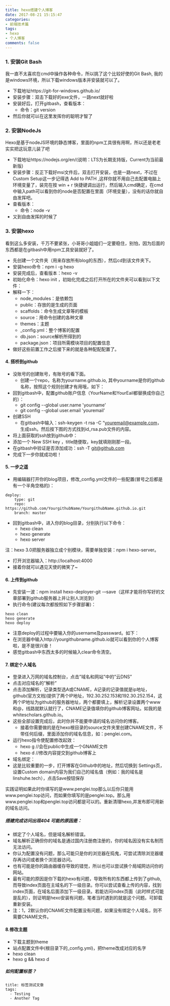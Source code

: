 ```yaml
---
title: hexo搭建个人博客
date: 2017-08-21 15:15:47
categories:
- 前端技术篇
tags:
- hexo
- 个人博客
comments: false
---
```


### 1. 安装Git Bash
我一直不太喜欢在cmd中操作各种命令，所以挑了这个比较好使的Git Bash, 我的是windows环境，所以下载windows版本并安装就可以了。

- 下载地址https://git-for-windows.github.io/
- 安装步骤：双击下载好的exe文件，一路next就好啦
- 安装好后，打开gitbash，查看版本：
    - 命令：git version 
- 然后你就可以在这里发挥你的聪明才智了

### 2. 安装NodeJs
Hexo是基于nodeJS环境的静态博客，里面的npm工具很有用啊，所以还是老老实实把这玩意儿装了吧

- 下载地址https://nodejs.org/en/(说明：LTS为长期支持版，Current为当前最新版)
- 安装步骤：反正下载好msi文件后，双击打开安装，也是一路next，不过在Custom Setup这一步记得选 Add to PATH ,这样你就不用自己去配置电脑上环境变量了，装完在按 win + r 快捷键调出运行，然后输入cmd确定，在cmd中输入path可以看到你的node是否配置在里面（环境变量），没有的话你就自由发挥吧。
- 查看版本：
    - 命令：node -v
- 又到自由发挥的时候了

### 3. 安装hexo
看到这么多安装，千万不要紧张，小哥哥小姐姐们一定要稳住，别怕，因为后面的东西都是在gitbash中用npm工具安装就好了。

- 先创建一个文件夹（用来存放所有blog的东西），然后cd到该文件夹下。
- 安装hexo命令：npm i -g hexo
- 安装完成后，查看版本：hexo -v
- 初始化命令：hexo init ，初始化完成之后打开所在的文件夹可以看到以下文件：
- 解释一下：
    - node_modules：是依赖包
    - public：存放的是生成的页面
    - scaffolds：命令生成文章等的模板
    - source：用命令创建的各种文章
    - themes：主题
    - _config.yml：整个博客的配置
    - db.json：source解析所得到的
    - package.json：项目所需模块项目的配置信息
- 做好这些前置工作之后接下来的就是各种配配配置了。

#### 4. 搭桥到github
- 没账号的创建账号，有账号的看下面。
    - 创建一个repo，名称为yourname.github.io, 其中yourname是你的github名称，按照这个规则创建才有用哦，如下：
- 回到gitbash中，配置github账户信息（YourName和YourEail都替换成你自己的）：
    - git config --global user.name 'yourname'
    - git config --global user.email 'youremail'
- 创建SSH
    - 在gitbash中输入：ssh-keygen -t rsa -C “youremail@example.com，生成ssh。然后按下图的方式找到id_rsa.pub文件的内容。
- 将上面获取的ssh放到github中：
- 添加一个 New SSH key ，title随便取，key就填刚刚那一段。
- 在gitbash中验证是否添加成功：ssh -T git@github.com
- 完成下一步你就成功啦！

#### 5. 一步之遥
- 用编辑器打开你的blog项目，修改_config.yml文件的一些配置(冒号之后都是有一个半角空格的)：
    
```
deploy:
    type: git
    repo: https://github.com/YourgithubName/YourgithubName.github.io.git
    branch: master
```
- 回到gitbash中，进入你的blog目录，分别执行以下命令：
    - hexo clean
    - hexo generate
    - hexo server

注：hexo 3.0把服务器独立成个别模块，需要单独安装：npm i hexo-server。

- 打开浏览器输入：http://localhost:4000
- 接着你就可以遇见天使的微笑了~

#### 6. 上传到github
- 先安装一波：npm install hexo-deployer-git -–save（这样才能将你写好的文章部署到github服务器上并让别人浏览到）
- 执行命令(建议每次都按照如下步骤部署)：
```
hexo clean
hexo generate
hexo deploy
```
- 注意deploy的过程中要输入你的username及passward。如下：
- 在浏览器中输入http://yourgithubname.github.io就可以看到你的个人博客啦，是不是很兴奋！
- 感觉gitbash中东西太多的时候输入clear命令清空。

#### 7. 绑定个人域名
- 登录进入万网的域名控制台，点击”域名和网站”中的”云DNS”
- 点击对应域名的”解析”
- 点击添加解析，记录类型选A或CNAME，A记录的记录值就是ip地址，github(官方文档)提供了两个IP地址，192.30.252.153和192.30.252.154，这两个IP地址为github的服务器地址，两个都要填上，解析记录设置两个www和@，线路就默认就行了，CNAME记录值填你的github博客网址。如我的是whitescholars.github.io。
- 这些全部设置完成后，此时你并不能要申请的域名访问你的博客。
    - 接着你需要做的是在hexo根目录的source文件夹里创建CNAME文件，不带任何后缀，里面添加你的域名信息，如：penglei.com。
- 运行hexo指令使配置修改起效：
    - hexo g  //会在public中生成一个GNAME文件
    - hexo d  //修改内容提交到github博客上
- 域名绑定：
- 这是比较重要的一步，打开博客在Github中的地址，然后切换到 Settings页，设置Custom domain内容为我们自己的域名值（例如：我的域名是linshuhe.tech），点击Save按钮保存

实践证明如果此时你填写的是www.penglei.top那么以后你只能用www.penglei.top访问，而如果你填写的是penglei.top。那么用www.penglei.top和penglei.top访问都是可以的。重新清理hexo,并发布即可用新的域名访问。

##### 搭建完成访问出现404 可能的原因是：

- 绑定了个人域名，但是域名解析错误。
- 域名解析正确但你的域名是通过国内注册商注册的，你的域名因没有实名制而无法访问。
- 你认为配置没有问题，那么可能只是你的浏览器在捣鬼，可尝试清除浏览器缓存再访问或者换个浏览器访问。
- 也有可能是你的路由器缓存导致的错觉，所以也可以尝试换个局域网访问你的网站。
- 最有可能的原因是你下载的hexo有问题，导致所有的东西都上传到了github,而导致index页面在主域名的下一级目录。你可以尝试查看上传的内容，找到index页面，在域名后面添加下一级目录。若能访问index页面（此时样式可能是乱的），则证明是hexo安装有问题，笔者当时遇到的就是这个问题。可卸载重新安装。
- 注：1，2默认你的CNAME文件配置没有问题，如果没有绑定个人域名，则不需要CNAME文件。

#### 8.修改主题
- 下载主题到theme
- 站点配置文件中(根目录下的_config.yml)，把theme改成对应的名字
- hexo clean
- hexo g && hexo d

##### 如何配置标签？

```
title: 标签测试文章
tags:
  - Testing
  - Another Tag
```
